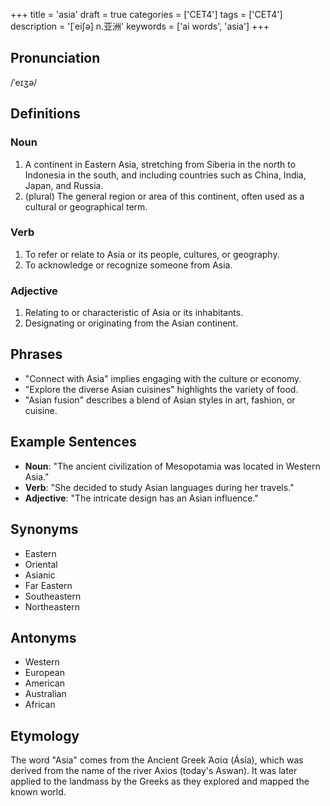 +++
title = 'asia'
draft = true
categories = ['CET4']
tags = ['CET4']
description = '[ˈei∫ə] n.亚洲'
keywords = ['ai words', 'asia']
+++

## Pronunciation
/ˈeɪʒə/

## Definitions
### Noun
1. A continent in Eastern Asia, stretching from Siberia in the north to Indonesia in the south, and including countries such as China, India, Japan, and Russia.
2. (plural) The general region or area of this continent, often used as a cultural or geographical term.

### Verb
1. To refer or relate to Asia or its people, cultures, or geography.
2. To acknowledge or recognize someone from Asia.

### Adjective
1. Relating to or characteristic of Asia or its inhabitants.
2. Designating or originating from the Asian continent.

## Phrases
- "Connect with Asia" implies engaging with the culture or economy.
- "Explore the diverse Asian cuisines" highlights the variety of food.
- "Asian fusion" describes a blend of Asian styles in art, fashion, or cuisine.

## Example Sentences
- **Noun**: "The ancient civilization of Mesopotamia was located in Western Asia."
- **Verb**: "She decided to study Asian languages during her travels."
- **Adjective**: "The intricate design has an Asian influence."

## Synonyms
- Eastern
- Oriental
- Asianic
- Far Eastern
- Southeastern
- Northeastern

## Antonyms
- Western
- European
- American
- Australian
- African

## Etymology
The word "Asia" comes from the Ancient Greek Ἀσία (Ásía), which was derived from the name of the river Axios (today's Aswan). It was later applied to the landmass by the Greeks as they explored and mapped the known world.
